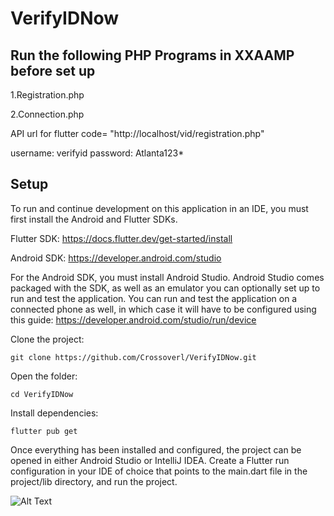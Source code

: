 # VerifyIDNow

## Run the following PHP Programs in XXAAMP before set up
1.Registration.php


2.Connection.php


API url for flutter code= "http://localhost/vid/registration.php"

username: verifyid
password: Atlanta123*


## Setup

To run and continue development on this application in an IDE, you must first install the Android and Flutter SDKs.

Flutter SDK: https://docs.flutter.dev/get-started/install

Android SDK: https://developer.android.com/studio

For the Android SDK, you must install Android Studio. Android Studio comes packaged with the SDK, as well as an emulator you can optionally set up to run and test the application. You can run and test the application on a connected phone as well, in which case it will have to be configured using this guide: https://developer.android.com/studio/run/device

Clone the project:

```
git clone https://github.com/Crossoverl/VerifyIDNow.git
```

Open the folder:

```
cd VerifyIDNow
```

Install dependencies:

```
flutter pub get
```

Once everything has been installed and configured, the project can be opened in either Android Studio or IntelliJ IDEA. Create a Flutter run configuration in your IDE of choice that points to the main.dart file in the project/lib directory, and run the project.

![Alt Text](https://imgur.com/4ZNrxUO.gif)

